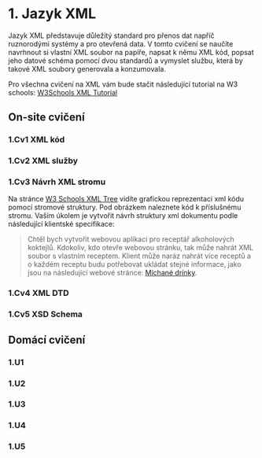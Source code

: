 # 1. Jazyk XML

Jazyk XML představuje důležitý standard pro přenos dat napříč ruznorodými systémy a pro otevřená data. V tomto cvičení se naučíte navrhnout si vlastní XML soubor na
papíře, napsat k němu XML kód, popsat jeho datové schéma pomocí dvou standardů a vymyslet službu, která by takové XML soubory generovala a konzumovala.

Pro všechna cvičení na XML vám bude stačit následující tutorial na W3 schools: [W3Schools XML Tutorial](https://w3schools.com/xml/default.asp)

## On-site cvičení

### 1.Cv1 XML kód

### 1.Cv2 XML služby

### 1.Cv3 Návrh XML stromu

Na stránce [W3 Schools XML Tree](https://w3schools.com/xml/xml_tree.asp) vidíte grafickou reprezentaci xml kódu pomocí stromové struktury. Pod obrázkem naleznete
kód k příslušnému stromu. Vaším úkolem je vytvořit návrh struktury xml dokumentu podle následující klientské specifikace:
> Chtěl bych vytvořit webovou aplikaci pro receptář alkoholových koktejlů. Kdokoliv, kdo otevře webovou stránku, tak může nahrát XML soubor s vlastním receptem.
> Klient může naráz nahrát více receptů a o každém receptu budu potřebovat ukládat stejné informace, jako jsou na následující webové stránce: [Míchané drínky](https://michanedrinky.cz).

### 1.Cv4 XML DTD

### 1.Cv5 XSD Schema

## Domácí cvičení

### 1.U1 

### 1.U2

### 1.U3

### 1.U4

### 1.U5

